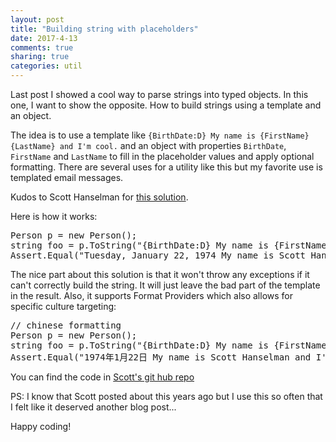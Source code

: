 ```yaml
---
layout: post
title: "Building string with placeholders"
date: 2017-4-13
comments: true
sharing: true
categories: util
---
```


Last post I showed a cool way to parse strings into typed objects. In this one, I want to show the opposite. How to build strings using a template and an object.

The idea is to use a template like `{BirthDate:D} My name is {FirstName} {LastName} and I'm cool.` and an object with properties `BirthDate`, `FirstName` and `LastName` to fill in the placeholder values and apply optional formatting. There are several uses for a utility like this but my favorite use is templated email messages.

Kudos to Scott Hanselman for [this solution](http://www.hanselman.com/blog/PermaLink,guid,2a0fdc2c-6b15-4a46-a802-0ebc0b8662d9.aspx). 

Here is how it works:
<pre brush="CSharp">
Person p = new Person();
string foo = p.ToString("{BirthDate:D} My name is {FirstName} {LastName} and I'm cool.");
Assert.Equal("Tuesday, January 22, 1974 My name is Scott Hanselman and I'm cool.", foo);
</pre>

The nice part about this solution is that it won't throw any exceptions if it can't correctly build the string. It will just leave the bad part of the template in the result. Also, it supports Format Providers which also allows for specific culture targeting:

<pre brush="CSharp">
// chinese formatting
Person p = new Person();
string foo = p.ToString("{BirthDate:D} My name is {FirstName} {LastName} and I'm cool.",new System.Globalization.CultureInfo("zh-cn"));
Assert.Equal("1974年1月22日 My name is Scott Hanselman and I'm cool.", foo);
</pre>

You can find the code in [Scott's git hub repo](https://github.com/shanselman/ObjectToString/blob/master/ObjectToString/ObjectToString.cs)

PS: I know that Scott posted about this years ago but I use this so often that I felt like it deserved another blog post...

Happy coding!